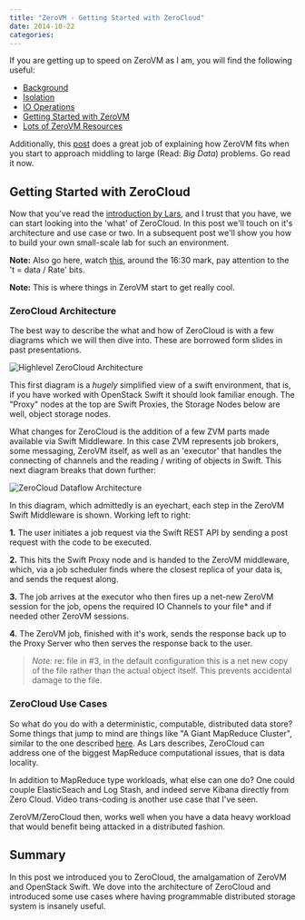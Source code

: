 ```yaml
---
title: "ZeroVM - Getting Started with ZeroCloud"
date: 2014-10-22
categories: 
---
```


If you are getting up to speed on ZeroVM as I am, you will find the following useful:

- [Background](http://blog.codybunch.com/posts/2014-10-15-ZeroVM---Some-Background)
- [Isolation](http://blog.codybunch.com/posts/2014-10-16-ZeroVM---Security-Isolation-and-IO)
- [IO Operations](http://blog.codybunch.com/posts/2014-10-21-ZeroVM---IO--Channels/)
- [Getting Started with ZeroVM](http://blog.codybunch.com/posts/2014-10-17-ZeroVM---Getting-Started-Again/)
- [Lots of ZeroVM Resources](http://blog.codybunch.com/posts/2014-10-20-ZeroVM-Link-Dump)

Additionally, this [post](https://www.packtpub.com/books/content/mapreduce-openstack-swift-and-zerovm) does a great job of explaining how ZeroVM fits when you start to approach middling to large (Read: *Big Data*) problems. Go read it now.

## Getting Started with ZeroCloud

Now that you've read the [introduction by Lars](https://www.packtpub.com/books/content/mapreduce-openstack-swift-and-zerovm), and I trust that you have, we can start looking into the 'what' of ZeroCloud. In this post we'll touch on it's architecture and use case or two. In a subsequent post we'll show you how to build your own small-scale lab for such an environment.

**Note:** Also go here, watch [this](https://www.youtube.com/watch?v=VYZU_4w_dCA), around the 16:30 mark, pay attention to the 't = data / Rate' bits.

**Note:** This is where things in ZeroVM start to get really cool.

### ZeroCloud Architecture

The best way to describe the what and how of ZeroCloud is with a few diagrams which we will then dive into. These are borrowed form slides in past presentations.

![Highlevel ZeroCloud Architecture](http://openstack.prov12n.com/screens/1e1bd9b12a3230982c98-e2a0e10379dcd0e09ec354fba3ca6600.r72.cf1.rackcdn.comZeroCloud.pdf_2014-10-21_13-09-08.jpg)

This first diagram is a *hugely* simplified view of a swift environment, that is, if you have worked with OpenStack Swift it should look familiar enough. The "Proxy" nodes at the top are Swift Proxies, the Storage Nodes below are well, object storage nodes.

What changes for ZeroCloud is the addition of a few ZVM parts made available via Swift Middleware. In this case ZVM represents job brokers, some messaging, ZeroVM itself, as well as an 'executor' that handles the connecting of channels and the reading / writing of objects in Swift. This next diagram breaks that down further:

![ZeroCloud Dataflow Architecture](http://openstack.prov12n.com/screens/1e1bd9b12a3230982c98-e2a0e10379dcd0e09ec354fba3ca6600.r72.cf1.rackcdn.comZeroCloud.pdf_2014-10-21_13-10-12.jpg)

In this diagram, which admittedly is an eyechart, each step in the ZeroVM Swift Middleware is shown. Working left to right: 

**1.** The user initiates a job request via the Swift REST API by sending a post request with the code to be executed.

**2.** This hits the Swift Proxy node and is handed to the ZeroVM middleware, which, via a job scheduler finds where the closest replica of your data is, and sends the request along.

**3.** The job arrives at the executor who then fires up a net-new ZeroVM session for the job, opens the required IO Channels to your file* and if needed other ZeroVM sessions.

**4.** The ZeroVM job, finished with it's work, sends the response back up to the Proxy Server who then serves the response back to the user.

> *Note:* re: file in #3, in the default configuration this is a net new copy of the file rather than the actual object itself. This prevents accidental damage to the file.

### ZeroCloud Use Cases

So what do you do with a deterministic, computable, distributed data store? Some things that jump to mind are things like "A Giant MapReduce Cluster", similar to the one described [here](https://www.packtpub.com/books/content/mapreduce-openstack-swift-and-zerovm). As Lars describes, ZeroCloud can address one of the biggest MapReduce computational issues, that is data locality.

In addition to MapReduce type workloads, what else can one do? One could couple ElasticSeach and Log Stash, and indeed serve Kibana directly from Zero Cloud. Video trans-coding is another use case that I've seen. 

ZeroVM/ZeroCloud then, works well when you have a data heavy workload that would benefit being attacked in a distributed fashion.

## Summary

In this post we introduced you to ZeroCloud, the amalgamation of ZeroVM and OpenStack Swift. We dove into the architecture of ZeroCloud and introduced some use cases where having programmable distributed storage system is insanely useful.